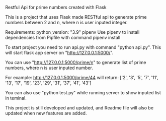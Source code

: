 Restful Api for prime numbers created with Flask


This is a project that uses Flask made RESTful api to generate prime numbers between 2 and n, where n is user inputed integer.

Requirements:
    python_version: "3.9"
    pipenv
    Use pipenv to install dependencies from Pipfile with command pipenv install


To start project you need to run api.py with command "python api.py". This will start flask app server on "http://127.0.0.1:5000/".

You can use "http://127.0.0.1:5000/prime/n" to generate list of prime numbers, where n is user inputed number.

For example:
http://127.0.0.1:5000/prime/44 will return: ['2', '3', '5', '7', '11', '13', '17', '19', '23', '29', '31', '37', '41', '43']


You can also use "python test.py" while running server to show inputed list in teminal.



This project is still developed and updated, and Readme file will also be updated when new features are added.
